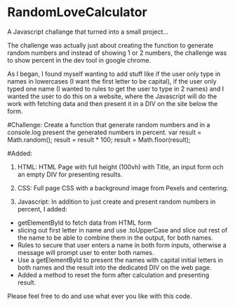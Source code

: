 # RandomLoveCalculator
A Javascript challange that turned into a small project...

The challenge was actually just about creating the function to generate random numbers and instead of showing 1 or 2 numbers, the challenge was to show percent in the dev tool in google chrome.

As I began, I found myself wanting to add stuff like if the user only type in names in lowercases (I want the first letter to be capital), if the user only typed one name (I wanted to rules to get the user to type in 2 names) and I wanted the user to do this on a website, where the Javascript will do the work with fetching data and then present it in a DIV on the site below the form.

#Challenge:
Create a function that generate random numbers and in a console.log present the generated numbers in percent.
        var result = Math.random();
        result = result * 100;
        result = Math.floor(result);
        
#Added:
1. HTML:
HTML Page with full height (100vh) with Title, an input form och an empty DIV for presenting results.

2. CSS:
Full page CSS with a background image from Pexels and centering.

3. Javascript:
In addition to just create and present random numbers in percent, I added:
  - getElementById to fetch data from HTML form
  - slicing out first letter in name and use .toUpperCase and slice out rest of the name to be able to combine them in the output, for both names.
  - Rules to secure that user enters a name in both form inputs, otherwise a message will prompt user to enter both names.
  - Use a getElementById to present the names with capital initial letters in both names and the result into the dedicated DIV on the web page.
  - Added a method to reset the form after calculation and presenting result.
  
  Please feel free to do and use what ever you like with this code.
